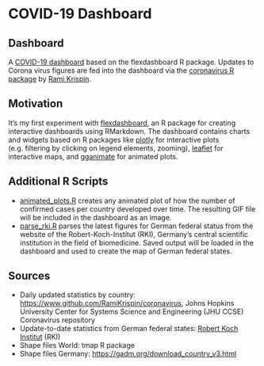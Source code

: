 COVID-19 Dashboard
================

## Dashboard

A [COVID-19
dashboard](https://bydata.github.io/covid-19/dashboard/flexdashboard.html)
based on the flexdashboard R package. Updates to Corona virus figures
are fed into the dashboard via the [coronavirus R
package](https://www.github.com/RamiKrispin/coronavirus) by [Rami
Krispin](https://www.github.com/RamiKrispin/).

## Motivation

It’s my first experiment with
[flexdashboard](https://rmarkdown.rstudio.com/flexdashboard/index.html),
an R package for creating interactive dashboards using RMarkdown. The
dashboard contains charts and widgets based on R packages like
[plotly](https://plot.ly/r/) for interactive plots (e.g. filtering by
clicking on legend elements, zooming),
[leaflet](https://rstudio.github.io/leaflet/) for interactive maps, and
[gganimate](https://github.com/thomasp85/gganimate) for animated plots.

## Additional R Scripts

  - [animated\_plots.R](R/animated_plots.R) creates any animated plot of
    how the number of confirmed cases per country developed over time.
    The resulting GIF file will be included in the dashboard as an
    image.
  - [parse\_rki.R](R/parse_rki.R) parses the latest figures for German
    federal status from the website of the Robert-Koch-Institut (RKI),
    Germany’s central scientific institution in the field of
    biomedicine. Saved output will be loaded in the dashboard and used
    to create the map of German federal states.

## Sources

  - Daily updated statistics by country:
    <https://www.github.com/RamiKrispin/coronavirus>, Johns Hopkins
    University Center for Systems Science and Engineering (JHU CCSE)
    Coronavirus repository
  - Update-to-date statistics from German federal states: [Robert Koch
    Institut](https://www.rki.de/DE/Content/InfAZ/N/Neuartiges_Coronavirus/Fallzahlen.html)
    (RKI)
  - Shape files World: tmap R package
  - Shape files Germany: <https://gadm.org/download_country_v3.html>
